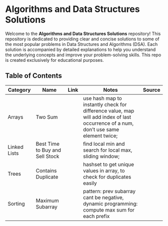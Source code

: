 # Algorithms and Data Structures Solutions

Welcome to the **Algorithms and Data Structures Solutions** repository! This repository is dedicated to providing clear and concise solutions to some of the most popular problems in Data Structures and Algorithms (DSA). Each solution is accompanied by detailed explanations to help you understand the underlying concepts and improve your problem-solving skills. This repo is created exclusively for educational purposes. 

## Table of Contents

| Category      | Name                  | Link                         | Notes                 | Source        |
|---------------|-----------------------|------------------------------|-----------------------|---------------|
| Arrays        | Two Sum               |               | use hash map to instantly check for difference value, map will add index of last occurrence of a num, don’t use same element twice;  |  |
| Linked Lists  | Best Time to Buy and Sell Stock   |   | find local min and search for local max, sliding window;               |  |
| Trees         | Contains Duplicate    |               | hashset to get unique values in array, to check for duplicates easily |  |
| Sorting       | Maximum Subarray      |               | pattern: prev subarray cant be negative, dynamic programming: compute max sum for each prefix           |  |